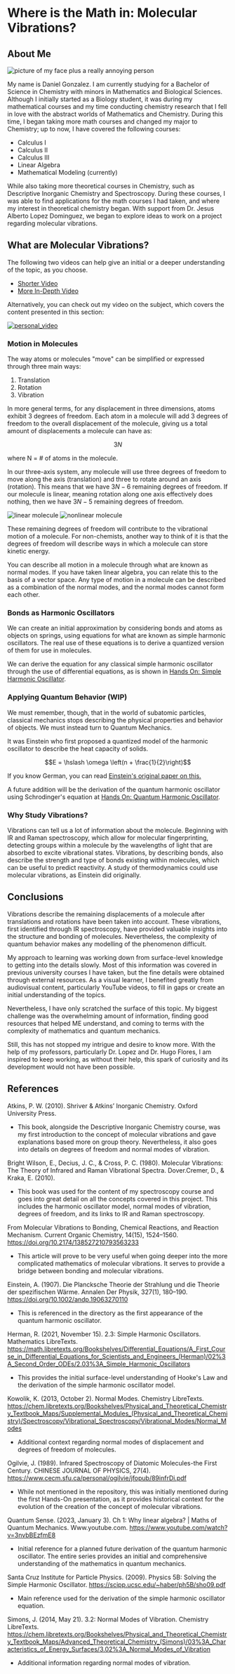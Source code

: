 # Where is the Math in: Molecular Vibrations?
## About Me
![picture of my face plus a really annoying person](images/me_daniel_smol.jpeg)

My name is Daniel Gonzalez. I am currently studying for a Bachelor of Science in Chemistry with minors in Mathematics and Biological Sciences. Although I initially started as a Biology student, it was during my mathematical courses and my time conducting chemistry research that I fell in love with the abstract worlds of Mathematics and Chemistry. During this time, I began taking more math courses and changed my major to Chemistry; up to now, I have covered the following courses:

- Calculus I
- Calculus II
- Calculus III
- Linear Algebra
- Mathematical Modeling (currently)

While also taking more theoretical courses in Chemistry, such as Descriptive Inorganic Chemistry and Spectroscopy. During these courses, I was able to find applications for the math courses I had taken, and where my interest in theoretical chemistry began. With support from Dr. Jesus Alberto Lopez Dominguez, we began to explore ideas to work on a project regarding molecular vibrations. 

## What are Molecular Vibrations?
The following two videos can help give an initial or a deeper understanding of the topic, as you choose.

- [Shorter Video](https://www.youtube.com/watch?v=DJI518yTr2c)
- [More In-Depth Video](https://www.youtube.com/watch?v=Ha5yWbxOqFk&t=368s)

Alternatively, you can check out my video on the subject, which covers the content presented in this section:

[![personal_video](http://img.youtube.com/vi/R4vVrfR122Y/0.jpg)](https://youtu.be/R4vVrfR122Y)

### Motion in Molecules
The way atoms or molecules "move" can be simplified or expressed through three main ways:
1. Translation
2. Rotation
3. Vibration

In more general terms, for any displacement in three dimensions, atoms exhibit 3 degrees of freedom. Each atom in a molecule will add 3 degrees of freedom to the overall displacement of the molecule, giving us a total amount of displacements a molecule can have as:

$$3N$$

where N = # of atoms in the molecule.

In our three-axis system, any molecule will use three degrees of freedom to move along the axis (translation) and three to rotate around an axis (rotation). This means that we have $3N-6$ remaining degrees of freedom. If our molecule is linear, meaning rotation along one axis effectively does nothing, then we have $3N-5$ remaining degrees of freedom.

![linear molecule](images/linear_molecule.png) ![nonlinear molecule](images/nonlinear_molecule.png)

These remaining degrees of freedom will contribute to the vibrational motion of a molecule. For non-chemists, another way to think of it is that the degrees of freedom will describe ways in which a molecule can store kinetic energy.

You can describe all motion in a molecule through what are known as normal modes. If you have taken linear algebra, you can relate this to the basis of a vector space. Any type of motion in a molecule can be described as a combination of the normal modes, and the normal modes cannot form each other.


### Bonds as Harmonic Oscillators

We can create an initial approximation by considering bonds and atoms as objects on springs, using equations for what are known as simple harmonic oscillators. The real use of these equations is to derive a quantized version of them for use in molecules.

We can derive the equation for any classical simple harmonic oscillator through the use of differential equations, as is shown in [Hands On: Simple Harmonic Oscillator](hands-on/1_harmonic_oscillator.md).

### Applying Quantum Behavior (WIP)
We must remember, though, that in the world of subatomic particles, classical mechanics stops describing the physical properties and behavior of objects. We must instead turn to Quantum Mechanics.

It was Einstein who first proposed a quantized model of the harmonic oscillator to describe the heat capacity of solids.

$$E = \hslash \omega \left(n + \frac{1}{2}\right)$$

If you know German, you can read [Einstein's original paper on this.](https://doi.org/10.1002/andp.19063270110)

A future addition will be the derivation of the quantum harmonic oscillator using Schrodinger's equation at [Hands On: Quantum Harmonic Oscillator](hands-on\2_quantum_harmonic_oscillator.md).

### Why Study Vibrations?
Vibrations can tell us a lot of information about the molecule. Beginning with IR and Raman spectroscopy, which allow for molecular fingerprinting, detecting groups within a molecule by the wavelengths of light that are absorbed to excite vibrational states. Vibrations, by describing bonds, also describe the strength and type of bonds existing within molecules, which can be useful to predict reactivity. A study of thermodynamics could use molecular vibrations, as Einstein did originally.

## Conclusions
Vibrations describe the remaining displacements of a molecule after translations and rotations have been taken into account. These vibrations, first identified through IR spectroscopy, have provided valuable insights into the structure and bonding of molecules. Nevertheless, the complexity of quantum behavior makes any modelling of the phenomenon difficult. 

My approach to learning was working down from surface-level knowledge to getting into the details slowly. Most of this information was covered in previous university courses I have taken, but the fine details were obtained through external resources. As a visual learner, I benefited greatly from audiovisual content, particularly YouTube videos, to fill in gaps or create an initial understanding of the topics.

Nevertheless, I have only scratched the surface of this topic. My biggest challenge was the overwhelming amount of information, finding good resources that helped ME understand, and coming to terms with the complexity of mathematics and quantum mechanics. 

Still, this has not stopped my intrigue and desire to know more. With the help of my professors, particularly Dr. Lopez and Dr. Hugo Flores, I am inspired to keep working, as without their help, this spark of curiosity and its development would not have been possible.

## References
Atkins, P. W. (2010). Shriver & Atkins’ Inorganic Chemistry. Oxford University Press.
- This book, alongside the Descriptive Inorganic Chemistry course, was my first introduction to the concept of molecular vibrations and gave explanations based more on group theory. Nevertheless, it also goes into details on degrees of freedom and normal modes of vibration.

Bright Wilson, E., Decius, J. C., & Cross, P. C. (1980). Molecular Vibrations: The Theory of Infrared and Raman Vibrational Spectra. Dover.Cremer, D., & Kraka, E. (2010).
- This book was used for the content of my spectroscopy course and goes into great detail on all the concepts covered in this project. This includes the harmonic oscillator model, normal modes of vibration, degrees of freedom, and its links to IR and Raman spectroscopy.

From Molecular Vibrations to Bonding, Chemical Reactions, and Reaction Mechanism. Current Organic Chemistry, 14(15), 1524–1560. https://doi.org/10.2174/138527210793563233
- This article will prove to be very useful when going deeper into the more complicated mathematics of molecular vibrations. It serves to provide a bridge between bonding and molecular vibrations.

Einstein, A. (1907). Die Plancksche Theorie der Strahlung und die Theorie der spezifischen Wärme. Annalen Der Physik, 327(1), 180–190. https://doi.org/10.1002/andp.19063270110
- This is referenced in the directory as the first appearance of the quantum harmonic oscillator.

Herman, R. (2021, November 15). 2.3: Simple Harmonic Oscillators. Mathematics LibreTexts. https://math.libretexts.org/Bookshelves/Differential_Equations/A_First_Course_in_Differential_Equations_for_Scientists_and_Engineers_(Herman)/02%3A_Second_Order_ODEs/2.03%3A_Simple_Harmonic_Oscillators
- This provides the initial surface-level understanding of Hooke's Law and the derivation of the  simple harmonic oscillator model.

Kowolik, K. (2013, October 2). Normal Modes. Chemistry LibreTexts. https://chem.libretexts.org/Bookshelves/Physical_and_Theoretical_Chemistry_Textbook_Maps/Supplemental_Modules_(Physical_and_Theoretical_Chemistry)/Spectroscopy/Vibrational_Spectroscopy/Vibrational_Modes/Normal_Modes
- Additional context regarding normal modes of displacement and degrees of freedom of molecules.

Ogilvie, J. (1989). Infrared Spectroscopy of Diatomic Molecules-the First Century. CHINESE JOURNAL OF PHYSICS, 27(4). https://www.cecm.sfu.ca/personal/ogilvie/jfopub/89infrDi.pdf
- While not mentioned in the repository, this was initially mentioned during the first Hands-On presentation, as it provides historical context for the evolution of the creation of the concept of molecular vibrations.

Quantum Sense. (2023, January 3). Ch 1: Why linear algebra? | Maths of Quantum Mechanics. Www.youtube.com. https://www.youtube.com/watch?v=3nvbBEzfmE8
- Initial reference for a planned future derivation of the quantum harmonic oscillator. The entire series provides an initial and comprehensive understanding of the mathematics in quantum mechanics.

Santa Cruz Institute for Particle Physics. (2009). Physics 5B: Solving the Simple Harmonic Oscillator. https://scipp.ucsc.edu/~haber/ph5B/sho09.pdf
- Main reference used for the derivation of the simple harmonic oscillator equation.

Simons, J. (2014, May 21). 3.2: Normal Modes of Vibration. Chemistry LibreTexts. https://chem.libretexts.org/Bookshelves/Physical_and_Theoretical_Chemistry_Textbook_Maps/Advanced_Theoretical_Chemistry_(Simons)/03%3A_Characteristics_of_Energy_Surfaces/3.02%3A_Normal_Modes_of_Vibration
- Additional information regarding normal modes of vibration.

